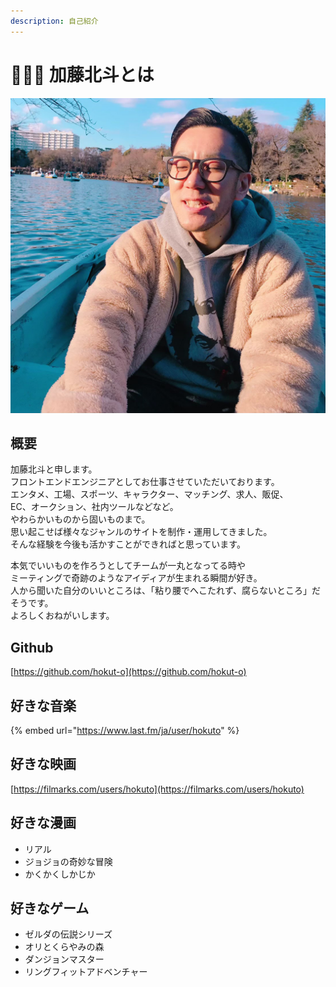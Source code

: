 ```yaml
---
description: 自己紹介
---
```


# 🧔🏼‍♂️ 加藤北斗とは

![&#x6700;&#x8FD1;&#x306F;&#x3072;&#x3052;&#x4F38;&#x3070;&#x3057;&#x3066;&#x307E;&#x3059;](.gitbook/assets/541169708d528191d0fff1bc055bc0588ede004820010209nokohi2jpg.jpeg)

## 概要

加藤北斗と申します。  
フロントエンドエンジニアとしてお仕事させていただいております。  
エンタメ、工場、スポーツ、キャラクター、マッチング、求人、販促、  
EC、オークション、社内ツールなどなど。  
やわらかいものから固いものまで。  
思い起こせば様々なジャンルのサイトを制作・運用してきました。  
そんな経験を今後も活かすことができればと思っています。

本気でいいものを作ろうとしてチームが一丸となってる時や  
ミーティングで奇跡のようなアイディアが生まれる瞬間が好き。  
人から聞いた自分のいいところは、「粘り腰でへこたれず、腐らないところ」だそうです。  
よろしくおねがいします。

## Github

[https://github.com/hokut-o](https://github.com/hokut-o)

## 好きな音楽

{% embed url="https://www.last.fm/ja/user/hokuto" %}

## 好きな映画

[https://filmarks.com/users/hokuto](https://filmarks.com/users/hokuto)

## 好きな漫画

* リアル
* ジョジョの奇妙な冒険
* かくかくしかじか

## 好きなゲーム

* ゼルダの伝説シリーズ
* オリとくらやみの森
* ダンジョンマスター
* リングフィットアドベンチャー





